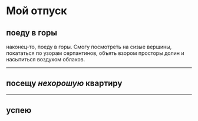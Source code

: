 # Мой отпуск 

## поеду в горы
наконец-то, поеду в горы. Смогу посмотреть на сизые вершины, покататься по узорам серпантинов, объять взором просторы долин и насытиться воздухом облаков.

---
## посещу **_нехорошую_ квартиру**

---
## успею